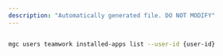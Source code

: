 ```yaml
---
description: "Automatically generated file. DO NOT MODIFY"
---
```


```bash

mgc users teamwork installed-apps list --user-id {user-id}

```
